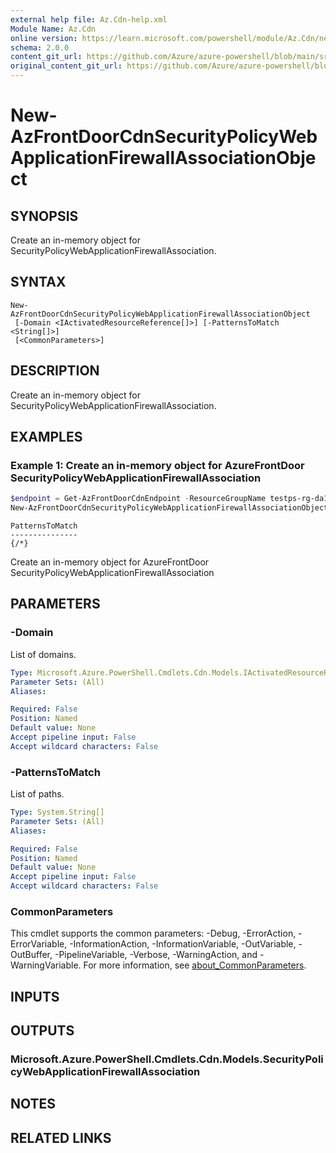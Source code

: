 ```yaml
---
external help file: Az.Cdn-help.xml
Module Name: Az.Cdn
online version: https://learn.microsoft.com/powershell/module/Az.Cdn/new-azfrontdoorcdnsecuritypolicywebapplicationfirewallassociationobject
schema: 2.0.0
content_git_url: https://github.com/Azure/azure-powershell/blob/main/src/Cdn/Cdn/help/New-AzFrontDoorCdnSecurityPolicyWebApplicationFirewallAssociationObject.md
original_content_git_url: https://github.com/Azure/azure-powershell/blob/main/src/Cdn/Cdn/help/New-AzFrontDoorCdnSecurityPolicyWebApplicationFirewallAssociationObject.md
---
```


# New-AzFrontDoorCdnSecurityPolicyWebApplicationFirewallAssociationObject

## SYNOPSIS
Create an in-memory object for SecurityPolicyWebApplicationFirewallAssociation.

## SYNTAX

```
New-AzFrontDoorCdnSecurityPolicyWebApplicationFirewallAssociationObject
 [-Domain <IActivatedResourceReference[]>] [-PatternsToMatch <String[]>]
 [<CommonParameters>]
```

## DESCRIPTION
Create an in-memory object for SecurityPolicyWebApplicationFirewallAssociation.

## EXAMPLES

### Example 1: Create an in-memory object for AzureFrontDoor SecurityPolicyWebApplicationFirewallAssociation
```powershell
$endpoint = Get-AzFrontDoorCdnEndpoint -ResourceGroupName testps-rg-da16jm -ProfileName fdp-v542q6 -EndpointName end001
New-AzFrontDoorCdnSecurityPolicyWebApplicationFirewallAssociationObject -PatternsToMatch @("/*") -Domain @(@{"Id"=$($endpoint.Id)})
```

```output
PatternsToMatch
---------------
{/*}
```

Create an in-memory object for AzureFrontDoor SecurityPolicyWebApplicationFirewallAssociation

## PARAMETERS

### -Domain
List of domains.

```yaml
Type: Microsoft.Azure.PowerShell.Cmdlets.Cdn.Models.IActivatedResourceReference[]
Parameter Sets: (All)
Aliases:

Required: False
Position: Named
Default value: None
Accept pipeline input: False
Accept wildcard characters: False
```

### -PatternsToMatch
List of paths.

```yaml
Type: System.String[]
Parameter Sets: (All)
Aliases:

Required: False
Position: Named
Default value: None
Accept pipeline input: False
Accept wildcard characters: False
```

### CommonParameters
This cmdlet supports the common parameters: -Debug, -ErrorAction, -ErrorVariable, -InformationAction, -InformationVariable, -OutVariable, -OutBuffer, -PipelineVariable, -Verbose, -WarningAction, and -WarningVariable. For more information, see [about_CommonParameters](http://go.microsoft.com/fwlink/?LinkID=113216).

## INPUTS

## OUTPUTS

### Microsoft.Azure.PowerShell.Cmdlets.Cdn.Models.SecurityPolicyWebApplicationFirewallAssociation

## NOTES

## RELATED LINKS
